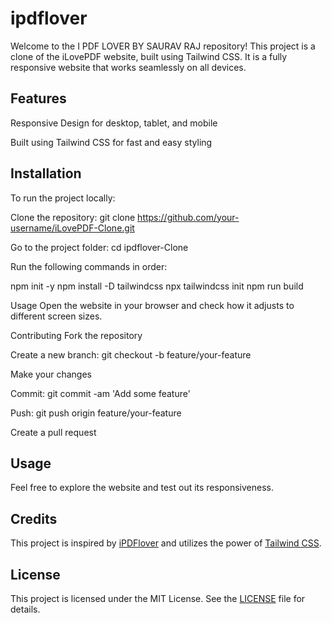 # ipdflover

Welcome to the I PDF LOVER BY SAURAV RAJ repository! This project is a clone of the iLovePDF website, built using Tailwind CSS. It is a fully responsive website that works seamlessly on all devices.

## Features

Responsive Design for desktop, tablet, and mobile

Built using Tailwind CSS for fast and easy styling


## Installation

To run the project locally:

Clone the repository: git clone https://github.com/your-username/iLovePDF-Clone.git

Go to the project folder: cd ipdflover-Clone

Run the following commands in order:

npm init -y
npm install -D tailwindcss
npx tailwindcss init
npm run build

Usage
Open the website in your browser and check how it adjusts to different screen sizes.

Contributing
Fork the repository

Create a new branch: git checkout -b feature/your-feature

Make your changes

Commit: git commit -am 'Add some feature'

Push: git push origin feature/your-feature

Create a pull request

## Usage

Feel free to explore the website and test out its responsiveness.

## Credits

This project is inspired by [iPDFlover](https://www.ipdflover.com/) and utilizes the power of [Tailwind CSS](https://tailwindcss.com/).

## License

This project is licensed under the MIT License. See the [LICENSE](LICENSE) file for details.
